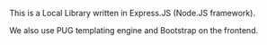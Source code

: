 This is a Local Library written in Express.JS (Node.JS framework).

We also use PUG templating engine and Bootstrap on the frontend.
